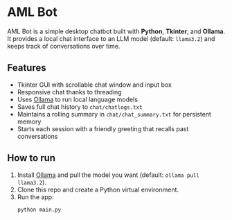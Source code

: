 # AML Bot  

AML Bot is a simple desktop chatbot built with **Python**, **Tkinter**, and **Ollama**.  
It provides a local chat interface to an LLM model (default: `llama3.2`) and keeps track of conversations over time.  

## Features  
- Tkinter GUI with scrollable chat window and input box  
- Responsive chat thanks to threading  
- Uses [Ollama](https://ollama.com) to run local language models  
- Saves full chat history to `chat/chatlogs.txt`  
- Maintains a rolling summary in `chat/chat_summary.txt` for persistent memory  
- Starts each session with a friendly greeting that recalls past conversations  

## How to run  
1. Install [Ollama](https://ollama.com) and pull the model you want (default: `ollama pull llama3.2`).  
2. Clone this repo and create a Python virtual environment.  
3. Run the app:  
   ```bash
   python main.py
